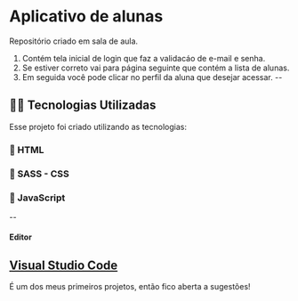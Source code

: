 # Aplicativo de alunas
Repositório criado em sala de aula. 
1. Contém tela inicial de login que faz a validacáo de e-mail e senha. 
2. Se estiver correto vai para página seguinte que contém a lista de alunas. 
3. Em seguida você pode clicar no perfil da aluna que desejar acessar. 
--
## 👨‍💻️ Tecnologias Utilizadas
Esse projeto foi criado utilizando as tecnologias:
### :small_blue_diamond:  HTML 
### :small_blue_diamond: SASS - CSS 
### :small_blue_diamond: JavaScript 
--
#### Editor
[Visual Studio Code](https://code.visualstudio.com/)
--

É um dos meus primeiros projetos, então fico aberta a sugestões! 
